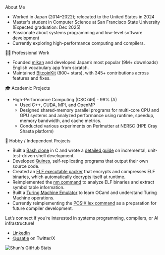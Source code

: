 About Me
- Worked in Japan (2014–2022); relocated to the United States in 2024
- Master's student in Computer Science at San Francisco State University (Expected graduation: Dec 2025)
- Passionate about systems programming and low-level software development
- Currently exploring high-performance computing and compilers.

🧑‍💼 Professional Work
- Founded [mikan](https://mikan.com) and developed Japan’s most popular (9M+ downloads) English vocabulary app from scratch.
- Maintained [BitcoinKit](https://github.com/yenom/BitcoinKit) (800+ stars), with 345+ contributions across features and fixes.

🎓 Academic Projects
- High-Performance Computing (CSC746) - 99% (A)
  - Used C++, CUDA, MPI, and OpenMP
  - Designed shared-memory parallel programs for multi-core CPU and GPU systems and analyzed performance using runtime, speedup, memory bandwidth, and cache metrics.
  - Conducted various experiments on Perlmutter at NERSC (HPE Cray Shasta platform)

🧪 Hobby / Independent Projects
- Built a [Bash clone](https://github.com/usatie/minishell_v2/) in C and wrote a [detailed guide](https://usatie.notion.site/minishell-29921d3ea13447ad897349acd5733d5e) on incremental, unit-test-driven shell development.
- Developed [Quines](https://github.com/usatie/dr-quine), self-replicating programs that output their own source code.
- Created an [ELF executable packer](https://github.com/usatie/woody_woodpacker) that encrypts and compresses ELF binaries, which automatically decrypts itself at runtime.
- Reimplemented the [nm command](https://github.com/usatie/ft_nm) to analyze ELF binaries and extract symbol table information.
- Built a [Turing Machine Emulator](https://github.com/usatie/ft_turing) to learn OCaml and understand Turing Machine operations.
- Currently reimplementing the [POSIX lex command](https://github.com/usatie/ft_lex) as a preparation for future compiler development.

Let’s connect if you’re interested in systems programming, compilers, or AI infrastructure!
- [LinkedIn](https://www.linkedin.com/in/usatie/)
- [@usatie](https://x.com/usatie) on Twitter/X

![Shun's GitHub Stats](https://github-readme-stats.vercel.app/api?username=usatie&show_icons=true&theme=tokyonight)
